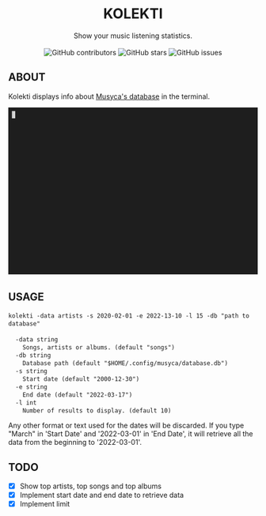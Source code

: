 <div align="center">
  <h1 align="center">KOLEKTI</h1>

  <p align="center">
    Show your music listening statistics.<br><br>
    <img alt="GitHub contributors" src="https://img.shields.io/github/contributors/crdpa/kolekti?style=for-the-badge">
    <img alt="GitHub stars" src="https://img.shields.io/github/stars/crdpa/kolekti?style=for-the-badge">
    <img alt="GitHub issues" src="https://img.shields.io/github/issues/crdpa/kolekti?style=for-the-badge"><br>
  </p>
</div>

## ABOUT

Kolekti displays info about [Musyca's database](https://github.com/crdpa/musyca/) in the terminal.

![Kolekti demo](assets/kolekti_demo.gif)

## USAGE

```
kolekti -data artists -s 2020-02-01 -e 2022-13-10 -l 15 -db "path to database"

  -data string
    Songs, artists or albums. (default "songs")
  -db string
    Database path (default "$HOME/.config/musyca/database.db")
  -s string
    Start date (default "2000-12-30")
  -e string
    End date (default "2022-03-17")
  -l int
    Number of results to display. (default 10)
```

Any other format or text used for the dates will be discarded. If you type "March" in 'Start Date' and '2022-03-01' in 'End Date', it will retrieve all the data from the beginning to '2022-03-01'.

## TODO

- [x] Show top artists, top songs and top albums
- [x] Implement start date and end date to retrieve data
- [x] Implement limit
